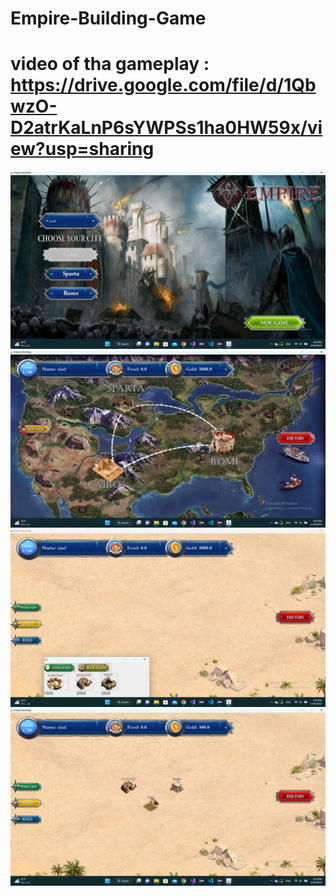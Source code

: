 # Empire-Building-Game
# video of tha gameplay : https://drive.google.com/file/d/1QbwzO-D2atrKaLnP6sYWPSs1ha0HW59x/view?usp=sharing
![alt](https://github.com/ZiadHegazy/Empire-Building-Game/blob/main/Screenshot%20(23).png?raw=true)
![alt](https://github.com/ZiadHegazy/Empire-Building-Game/blob/main/Screenshot%20(22).png?raw=true)
![alt](https://github.com/ZiadHegazy/Empire-Building-Game/blob/main/Screenshot%20(24).png?raw=true)
![alt](https://github.com/ZiadHegazy/Empire-Building-Game/blob/main/Screenshot%20(25).png?raw=true)
